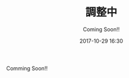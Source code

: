 ﻿---
title: [調整中]
description: "[調整中]"
date: 2017-10-29 16:30
sessionlevel: 50
author: Coming Soon!!
category: sessions
---
Comming Soon!!
